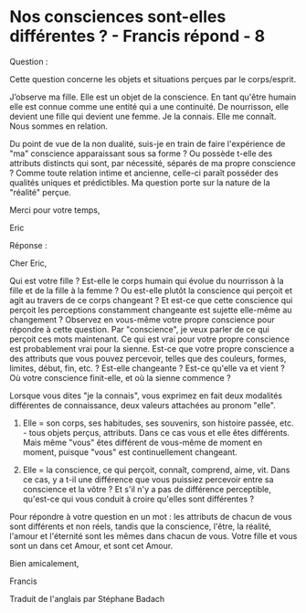 # Nos consciences sont-elles différentes ? - Francis répond - 8

Question :

Cette question concerne les objets et situations per&ccedil;ues par le corps/esprit.

J&rsquo;observe ma fille. Elle est un objet de la conscience. En tant qu'&ecirc;tre humain elle est connue comme une entit&eacute; qui a une continuit&eacute;. De nourrisson, elle devient une fille qui devient une femme. Je la connais. Elle me conna&icirc;t. Nous sommes en relation.

Du point de vue de la non dualit&eacute;, suis-je en train de faire l'exp&eacute;rience de &quot;ma&quot; conscience apparaissant sous sa forme ? Ou poss&egrave;de t-elle des attributs distincts qui sont, par n&eacute;cessit&eacute;, s&eacute;par&eacute;s de ma propre conscience ? Comme toute relation intime et ancienne, celle-ci para&icirc;t poss&eacute;der des qualit&eacute;s uniques et pr&eacute;dictibles. Ma question porte sur la nature de la &quot;r&eacute;alit&eacute;&quot; per&ccedil;ue.

Merci pour votre temps,

Eric

R&eacute;ponse : 

Cher Eric,

Qui est votre fille ? Est-elle le corps humain qui &eacute;volue du nourrisson &agrave; la fille et de la fille &agrave; la femme ? Ou est-elle plut&ocirc;t la conscience qui per&ccedil;oit et agit au travers de ce corps changeant ? Et est-ce que cette conscience qui per&ccedil;oit les perceptions constamment changeante est sujette elle-m&ecirc;me au changement ? Observez en vous-m&ecirc;me votre propre conscience pour r&eacute;pondre &agrave; cette question. Par &quot;conscience&quot;, je veux parler de ce qui per&ccedil;oit ces mots maintenant. Ce qui est vrai pour votre propre conscience est probablement vrai pour la sienne. Est-ce que votre propre conscience a des attributs que vous pouvez percevoir, telles que des couleurs, formes, limites, d&eacute;but, fin, etc. ? Est-elle changeante ? Est-ce qu'elle va et vient ? O&ugrave; votre conscience finit-elle, et o&ugrave; la sienne commence ?

Lorsque vous dites &quot;je la connais&quot;, vous exprimez en fait deux modalit&eacute;s diff&eacute;rentes de connaissance, deux valeurs attach&eacute;es au pronom &quot;elle&quot;.

1. Elle = son corps, ses habitudes, ses souvenirs, son histoire pass&eacute;e, etc. - tous objets per&ccedil;us, attributs. Dans ce cas vous et elle &ecirc;tes diff&eacute;rents. Mais m&ecirc;me &quot;vous&quot; &ecirc;tes diff&eacute;rent de vous-m&ecirc;me de moment en moment, puisque &quot;vous&quot; est continuellement changeant.

2. Elle = la conscience, ce qui per&ccedil;oit, conna&icirc;t, comprend, aime, vit. Dans ce cas, y a t-il une diff&eacute;rence que vous puissiez percevoir entre sa conscience et la v&ocirc;tre ? Et s'il n'y a pas de diff&eacute;rence perceptible, qu'est-ce qui vous conduit &agrave; croire qu'elles sont diff&eacute;rentes ?

Pour r&eacute;pondre &agrave; votre question en un mot : les attributs de chacun de vous sont diff&eacute;rents et non r&eacute;els, tandis que la conscience, l'&ecirc;tre, la r&eacute;alit&eacute;, l'amour et l'&eacute;ternit&eacute; sont les m&ecirc;mes dans chacun de vous. Votre fille et vous sont un dans cet Amour, et sont cet Amour.

Bien amicalement,

Francis

Traduit de l'anglais par St&eacute;phane Badach

